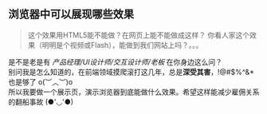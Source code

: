 浏览器中可以展现哪些效果
-----------------

> 这个效果用HTML5能不能做？在网页上能不能做成这样？
你看人家这个效果（明明是个视频或Flash），能做到我们网站上吗？。。。

是不是老是有 _产品经理/UI设计师/交互设计师/老板_ 在你身边这么问？  
别问我是怎么知道的，在前端领域摸爬滚打这几年，总是**深受其害**，!@#$%^&\*也是够了 o(︶︿︶)o  
所以我要做一个展示页，演示浏览器到底能做什么效果。希望这样能减少雇佣关系的翻船事故 (●'◡'●)
